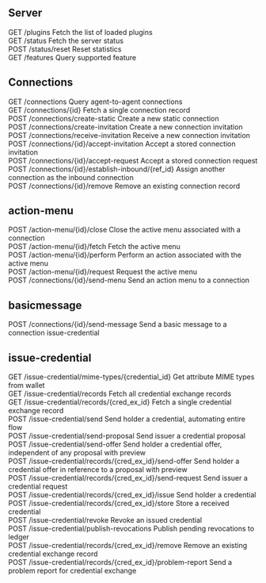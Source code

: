 ## Server ##  
GET	  /plugins	Fetch the list of loaded plugins  
GET	  /status		    Fetch the server status  
POST	/status/reset	Reset statistics  
GET	  /features	    Query supported feature  

## Connections ##  
GET	/connections	Query agent-to-agent connections  
GET	/connections/{id}	Fetch a single connection record  
POST	/connections/create-static	Create a new static connection  
POST	/connections/create-invitation	Create a new connection invitation  
POST	/connections/receive-invitation	Receive a new connection invitation  
POST	/connections/{id}/accept-invitation	Accept a stored connection invitation  
POST	/connections/{id}/accept-request	Accept a stored connection request  
POST	/connections/{id}/establish-inbound/{ref_id}	Assign another connection as the inbound connection  
POST	/connections/{id}/remove	Remove an existing connection record  

## action-menu ##  
POST	/action-menu/{id}/close	Close the active menu associated with a connection  
POST	/action-menu/{id}/fetch	Fetch the active menu  
POST	/action-menu/{id}/perform	Perform an action associated with the active menu  
POST	/action-menu/{id}​/request	Request the active menu  
POST	/connections/{id}/send-menu	Send an action menu to a connection  

## basicmessage ##  
POST	/connections/{id}/send-message	Send a basic message to a connection	issue-credential  

## issue-credential ##  
GET	/issue-credential/mime-types/{credential_id}	Get attribute MIME types from wallet  
GET	/issue-credential/records	Fetch all credential exchange records  
GET	/issue-credential/records/{cred_ex_id}	Fetch a single credential exchange record  
POST	/issue-credential/send	Send holder a credential, automating entire flow  
POST	/issue-credential/send-proposal	Send issuer a credential proposal  
POST	/issue-credential/send-offer	Send holder a credential offer, independent of any proposal with preview  
POST	/issue-credential/records/{cred_ex_id}/send-offer	Send holder a credential offer in reference to a proposal with preview  
POST	/issue-credential/records/{cred_ex_id}/send-request	Send issuer a credential request  
POST	/issue-credential/records/{cred_ex_id}/issue	Send holder a credential  
POST	/issue-credential/records/{cred_ex_id}/store	Store a received credential  
POST	/issue-credential/revoke	Revoke an issued credential  
POST	/issue-credential/publish-revocations	Publish pending revocations to ledger  
POST	/issue-credential/records/{cred_ex_id}/remove	Remove an existing credential exchange record  
POST	/issue-credential/records/{cred_ex_id}/problem-report	Send a problem report for credential exchange  
